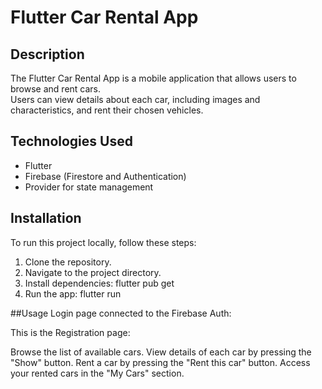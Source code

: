 # Flutter Car Rental App

## Description

The Flutter Car Rental App is a mobile application that allows users to browse and rent cars. <br>
Users can view details about each car, including images and characteristics, and rent their chosen vehicles.

## Technologies Used

- Flutter
- Firebase (Firestore and Authentication)
- Provider for state management

## Installation

To run this project locally, follow these steps:

1. Clone the repository.
2. Navigate to the project directory.
3. Install dependencies: flutter pub get
4. Run the app: flutter run

##Usage
Login page connected to the Firebase Auth:

This is the Registration page:

Browse the list of available cars.
View details of each car by pressing the "Show" button.
Rent a car by pressing the "Rent this car" button.
Access your rented cars in the "My Cars" section.